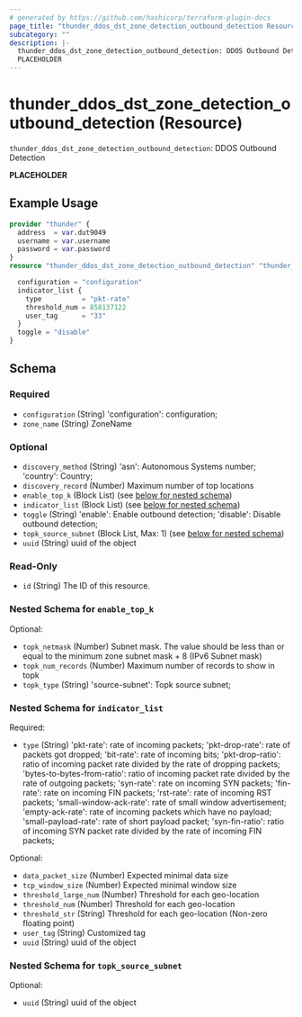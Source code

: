```yaml
---
# generated by https://github.com/hashicorp/terraform-plugin-docs
page_title: "thunder_ddos_dst_zone_detection_outbound_detection Resource - terraform-provider-thunder"
subcategory: ""
description: |-
  thunder_ddos_dst_zone_detection_outbound_detection: DDOS Outbound Detection
  PLACEHOLDER
---
```


# thunder_ddos_dst_zone_detection_outbound_detection (Resource)

`thunder_ddos_dst_zone_detection_outbound_detection`: DDOS Outbound Detection

__PLACEHOLDER__

## Example Usage

```terraform
provider "thunder" {
  address  = var.dut9049
  username = var.username
  password = var.password
}
resource "thunder_ddos_dst_zone_detection_outbound_detection" "thunder_ddos_dst_zone_detection_outbound_detection" {

  configuration = "configuration"
  indicator_list {
    type          = "pkt-rate"
    threshold_num = 858137122
    user_tag      = "33"
  }
  toggle = "disable"
}
```

<!-- schema generated by tfplugindocs -->
## Schema

### Required

- `configuration` (String) 'configuration': configuration;
- `zone_name` (String) ZoneName

### Optional

- `discovery_method` (String) 'asn': Autonomous Systems number; 'country': Country;
- `discovery_record` (Number) Maximum number of top locations
- `enable_top_k` (Block List) (see [below for nested schema](#nestedblock--enable_top_k))
- `indicator_list` (Block List) (see [below for nested schema](#nestedblock--indicator_list))
- `toggle` (String) 'enable': Enable outbound detection; 'disable': Disable outbound detection;
- `topk_source_subnet` (Block List, Max: 1) (see [below for nested schema](#nestedblock--topk_source_subnet))
- `uuid` (String) uuid of the object

### Read-Only

- `id` (String) The ID of this resource.

<a id="nestedblock--enable_top_k"></a>
### Nested Schema for `enable_top_k`

Optional:

- `topk_netmask` (Number) Subnet mask. The value should be less than or equal to the minimum zone subnet mask + 8 (IPv6 Subnet mask)
- `topk_num_records` (Number) Maximum number of records to show in topk
- `topk_type` (String) 'source-subnet': Topk source subnet;


<a id="nestedblock--indicator_list"></a>
### Nested Schema for `indicator_list`

Required:

- `type` (String) 'pkt-rate': rate of incoming packets; 'pkt-drop-rate': rate of packets got dropped; 'bit-rate': rate of incoming bits; 'pkt-drop-ratio': ratio of incoming packet rate divided by the rate of dropping packets; 'bytes-to-bytes-from-ratio': ratio of incoming packet rate divided by the rate of outgoing packets; 'syn-rate': rate on incoming SYN packets; 'fin-rate': rate on incoming FIN packets; 'rst-rate': rate of incoming RST packets; 'small-window-ack-rate': rate of small window advertisement; 'empty-ack-rate': rate of incoming packets which have no payload; 'small-payload-rate': rate of short payload packet; 'syn-fin-ratio': ratio of incoming SYN packet rate divided by the rate of incoming FIN packets;

Optional:

- `data_packet_size` (Number) Expected minimal data size
- `tcp_window_size` (Number) Expected minimal window size
- `threshold_large_num` (Number) Threshold for each geo-location
- `threshold_num` (Number) Threshold for each geo-location
- `threshold_str` (String) Threshold for each geo-location (Non-zero floating point)
- `user_tag` (String) Customized tag
- `uuid` (String) uuid of the object


<a id="nestedblock--topk_source_subnet"></a>
### Nested Schema for `topk_source_subnet`

Optional:

- `uuid` (String) uuid of the object


